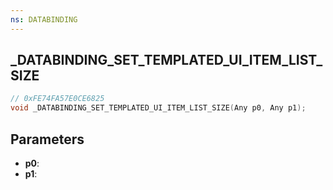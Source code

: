 ```yaml
---
ns: DATABINDING
---
```

## _DATABINDING_SET_TEMPLATED_UI_ITEM_LIST_SIZE

```c
// 0xFE74FA57E0CE6825
void _DATABINDING_SET_TEMPLATED_UI_ITEM_LIST_SIZE(Any p0, Any p1);
```

## Parameters
* **p0**:
* **p1**:
